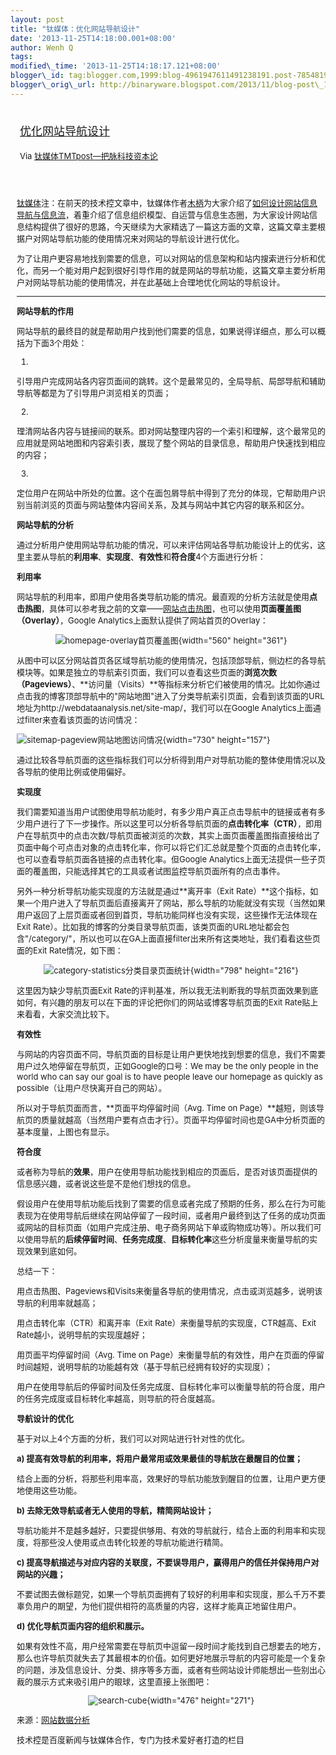 ```yaml
--- 
layout: post 
title: "钛媒体：优化网站导航设计" 
date: '2013-11-25T14:18:00.001+08:00' 
author: Wenh Q
tags:
modified\_time: '2013-11-25T14:18:17.121+08:00' 
blogger\_id: tag:blogger.com,1999:blog-4961947611491238191.post-7854819294252601546
blogger\_orig\_url: http://binaryware.blogspot.com/2013/11/blog-post\_1993.html
---
```

<div style="margin: 10px; padding: 5px;">

<div style="font-size: 18px;">

[优化网站导航设计](http://www.tmtpost.com/78717.html)

</div>

<div style="font-size: 13px;">

Via [钛媒体TMTpost—把脉科技资本论](http://www.tmtpost.com/)

</div>

</div>

<div style="font-size: 13px; padding: 15px 0 10px 10px;">

[钛媒体](http://www.tmtpost.com/ "钛媒体")注：在前天的技术控文章中，钛媒体作者[木柄](http://www.tmtpost.com/author/%E6%9C%A8%E6%9F%84 "由 木柄 发布")为大家介绍了[如何设计网站信息导航与信息流](http://www.tmtpost.com/77958.html "点击查看《如何设计网站信息导航与信息流》全文")，着重介绍了信息组织模型、自运营与信息生态圈，为大家设计网站信息结构提供了很好的思路，今天继续为大家精选了一篇这方面的文章，这篇文章主要根据户对网站导航功能的使用情况来对网站的导航设计进行优化。



为了让用户更容易地找到需要的信息，可以对网站的信息架构和站内搜索进行分析和优化，而另一个能对用户起到很好引导作用的就是网站的导航功能，这篇文章主要分析用户对网站导航功能的使用情况，并在此基础上合理地优化网站的导航设计。

****

**网站导航的作用**

网站导航的最终目的就是帮助用户找到他们需要的信息，如果说得详细点，那么可以概括为下面3个用处：

1.
引导用户完成网站各内容页面间的跳转。这个是最常见的，全局导航、局部导航和辅助导航等都是为了引导用户浏览相关的页面；

2.
理清网站各内容与链接间的联系。即对网站整理内容的一个索引和理解，这个最常见的应用就是网站地图和内容索引表，展现了整个网站的目录信息，帮助用户快速找到相应的内容；

3.
定位用户在网站中所处的位置。这个在面包屑导航中得到了充分的体现，它帮助用户识别当前浏览的页面与网站整体内容间关系，及其与网站中其它内容的联系和区分。

**网站导航的分析**

通过分析用户使用网站导航功能的情况，可以来评估网站各导航功能设计上的优劣，这里主要从导航的**利用率**、**实现度**、**有效性**和**符合度**4个方面进行分析：

**利用率**

网站导航的利用率，即用户使用各类导航功能的情况。最直观的分析方法就是使用**点击热图**，具体可以参考我之前的文章——[网站点击热图](http://webdataanalysis.net/tool-for-web-analytics/web-heat-map/)，也可以使用**页面覆盖图（Overlay）**，Google
Analytics上面默认提供了网站首页的Overlay：

<div style="text-align: center;">

![homepage-overlay首页覆盖图](http://www.tmtpost.com/wp-content/uploads/2013/11/138487621145.png "首页覆盖图"){width="560"
height="361"}

</div>

从图中可以区分网站首页各区域导航功能的使用情况，包括顶部导航，侧边栏的各导航模块等。如果是独立的导航索引页面，我们可以查看这些页面的**浏览次数（Pageviews）**、**访问量（Visits）**等指标来分析它们被使用的情况。比如你通过点击我的博客顶部导航中的"网站地图"进入了分类导航索引页面，会看到该页面的URL地址为http://webdataanalysis.net/site-map/，我们可以在Google
Analytics上面通过filter来查看该页面的访问情况：

![sitemap-pageview网站地图访问情况](http://www.tmtpost.com/wp-content/uploads/2013/11/138487628157.png "网站地图访问情况"){width="730"
height="157"}

通过比较各导航页面的这些指标我们可以分析得到用户对导航功能的整体使用情况以及各导航的使用比例或使用偏好。

**实现度**

我们需要知道当用户试图使用导航功能时，有多少用户真正点击导航中的链接或者有多少用户进行了下一步操作。所以这里可以分析各导航页面的**点击转化率（CTR）**，即用户在导航页中的点击次数/导航页面被浏览的次数，其实上面页面覆盖图指直接给出了页面中每个可点击对象的点击转化率，你可以将它们汇总就是整个页面的点击转化率，也可以查看导航页面各链接的点击转化率。但Google
Analytics上面无法提供一些子页面的覆盖图，只能选择其它的工具或者试图监控导航页面所有的点击事件。

另外一种分析导航功能实现度的方法就是通过**离开率（Exit
Rate）**这个指标，如果一个用户进入了导航页面后直接离开了网站，那么导航的功能就没有实现（当然如果用户返回了上层页面或者回到首页，导航功能同样也没有实现，这些操作无法体现在Exit
Rate）。比如我的博客的分类目录导航页面，该类页面的URL地址都会包含"/category/"，所以也可以在GA上面直接filter出来所有这类地址，我们看看这些页面的Exit
Rate情况，如下图：

<div style="text-align: center;">

![category-statistics分类目录页面统计](http://www.tmtpost.com/wp-content/uploads/2013/11/138487633737.png "分类目录页面统计"){width="798"
height="216"}

</div>

这里因为缺少导航页面Exit
Rate的评判基准，所以我无法判断我的导航页面效果到底如何，有兴趣的朋友可以在下面的评论把你们的网站或博客导航页面的Exit
Rate贴上来看看，大家交流比较下。

**有效性**

与网站的内容页面不同，导航页面的目标是让用户更快地找到想要的信息，我们不需要用户过久地停留在导航页，正如Google的口号：We
may be the only people in the world who can say our goal is to have
people leave our homepage as quickly as
possible（让用户尽快离开自己的网站）。

所以对于导航页面而言，**页面平均停留时间（Avg. Time on
Page）**越短，则该导航页的质量就越高（当然用户要有点击才行）。页面平均停留时间也是GA中分析页面的基本度量，上图也有显示。

**符合度**

或者称为导航的**效果**，用户在使用导航功能找到相应的页面后，是否对该页面提供的信息感兴趣，或者说这些是不是他们想找的信息。

假设用户在使用导航功能后找到了需要的信息或者完成了预期的任务，那么在行为可能表现为在使用导航后继续在网站停留了一段时间，或者用户最终到达了任务的成功页面或网站的目标页面（如用户完成注册、电子商务网站下单或购物成功等）。所以我们可以使用导航的**后续停留时间**、**任务完成度**、**目标转化率**这些分析度量来衡量导航的实现效果到底如何。

总结一下：

用点击热图、Pageviews和Visits来衡量各导航的使用情况，点击或浏览越多，说明该导航的利用率就越高；

用点击转化率（CTR）和离开率（Exit
Rate）来衡量导航的实现度，CTR越高、Exit
Rate越小，说明导航的实现度越好；

用页面平均停留时间（Avg. Time on
Page）来衡量导航的有效性，用户在页面的停留时间越短，说明导航的功能越有效（基于导航已经拥有较好的实现度）；

用户在使用导航后的停留时间及任务完成度、目标转化率可以衡量导航的符合度，用户的任务完成度或目标转化率越高，则导航的符合度越高。

**导航设计的优化**

基于对以上4个方面的分析，我们可以对网站进行针对性的优化。

**a)
提高有效导航的利用率，将用户最常用或效果最佳的导航放在最醒目的位置；**

结合上面的分析，将那些利用率高，效果好的导航功能放到醒目的位置，让用户更方便地使用这些功能。

**b) 去除无效导航或者无人使用的导航，精简网站设计；**

导航功能并不是越多越好，只要提供够用、有效的导航就行，结合上面的利用率和实现度，将那些没人使用或点击转化较差的导航功能进行精简。

**c)
提高导航描述与对应内容的关联度，不要误导用户，赢得用户的信任并保持用户对网站的兴趣；**

不要试图去做标题党，如果一个导航页面拥有了较好的利用率和实现度，那么千万不要辜负用户的期望，为他们提供相符的高质量的内容，这样才能真正地留住用户。

**d) 优化导航页面内容的组织和展示。**

如果有效性不高，用户经常需要在导航页中逗留一段时间才能找到自己想要去的地方，那么也许导航页就失去了其最根本的价值。如何更好地展示导航的内容可能是一个复杂的问题，涉及信息设计、分类、排序等多方面，或者有些网站设计师能想出一些别出心裁的展示方式来吸引用户的眼球，这里直接上张图吧：

<div style="text-align: center;">

![search-cube](http://www.tmtpost.com/wp-content/uploads/2013/11/138487640981.png "search-cube"){width="476"
height="271"}

</div>



来源：[网站数据分析](http://webdataanalysis.net/personal-view/optimize-navigation/)

技术控是百度新闻与钛媒体合作，专门为技术爱好者打造的栏目

</div>
